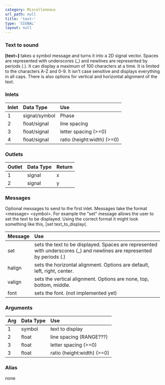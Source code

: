 ```yaml
---
category: Miscellaneous
url_path: null
title: 'text~'
type: 'SIGNAL'
layout: null
---
```


### Text to sound

**[text~]** takes a symbol message and turns it into a 2D signal vector. Spaces are represented with underscores (_) and newlines are represented by periods (.). It can display a maximum of 100 characters at a time. It is limited to the characters A-Z and 0-9. It isn't case sensitive and displays everything in all caps. There is also options for vertical and horizontal alignment of the text.

### Inlets

| Inlet | Data Type     | Use                        |
|:------|:--------------|:---------------------------|
| 1     | signal/symbol | Phase                      |
| 2     | float/signal  | line spacing               |
| 3     | float/signal  | letter spacing (>=0)       |   
| 4     | float/signal  | ratio (height:width) (>=0) |

### Outlets

| Outlet | Data Type | Return |
|:-------|:----------|:-------|
| 1      | signal    | x      |
| 2      | signal    | y      |

### Messages

Optional messages to send to the first inlet. Messages take the format \<message\> \<symbol\>. For example the "set" message allows the user to set the text to be displayed. Using the correct format it might look something like this, [set text_to_display(.

| Message           | Use                                                                      |
|:------------------|:-------------------------------------------------------------------------|
| set    | sets the text to be displayed. Spaces are represented with underscores (_) and newlines are represented by periods (.) |
| halign | sets the horizontal alignment. Options are default, left, right, center. |
| valign | sets the vertical alignment. Options are none, top, bottom, middle.      | 
| font   | sets the font. (not implemented yet)                                     |


### Arguments

| Arg | Data Type | Use                        |
|:----|:----------|:---------------------------|
| 1   | symbol    | text to display            |
| 2   | float     | line spacing (RANGE???)    |
| 3   | float     | letter spacing (>=0)       |
| 3   | float     | ratio (height:width) (>=0) |

### Alias 

none
